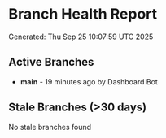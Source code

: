 # Branch Health Report
Generated: Thu Sep 25 10:07:59 UTC 2025

## Active Branches
- **main** - 19 minutes ago by Dashboard Bot

## Stale Branches (>30 days)
No stale branches found
